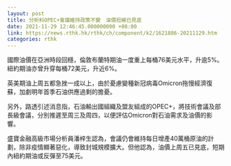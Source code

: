 ```yaml
---
layout: post
title: 分析料OPEC+會議維持政策不變　油價短線已見底
date: 2021-11-29 12:46:45.000000000 +08:00
link: https://news.rthk.hk/rthk/ch/component/k2/1621886-20211129.htm
categories: rthk
---
```


國際油價在亞洲時段回穩，倫敦布蘭特期油一度重上每桶76美元水平，升逾5%。紐約期油亦曾升穿每桶72美元，升近6%。

英美期油上周五都急挫一成以上，由於憂慮變種新冠病毒Omicron拖慢經濟復蘇，加劇明年首季石油供應過剩的擔憂。

另外，路透引述消息指，石油輸出國組織及盟友組成的OPEC+，將技術會議及部長級會議，分別推遲至周三及周四，以便評估Omicron對石油需求及油價的影響。

盛寶金融高級市場分析員潘梓生認為，會議仍會維持每日增產40萬桶原油的計劃，除非疫情顯著惡化，導致封城規模擴大。但他認為，油價上周五已見底，短期內紐約期油或反彈至75美元。
